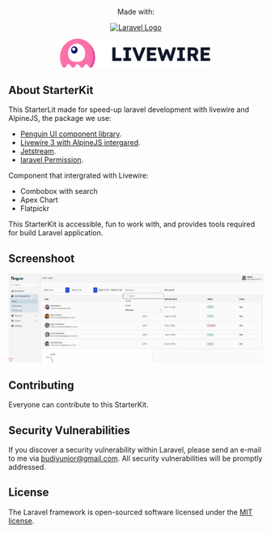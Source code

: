 <p align="center">Made with:</p>
<p align="center">
<a href="https://laravel.com" target="_blank"><img src="https://raw.githubusercontent.com/laravel/art/master/logo-lockup/5%20SVG/2%20CMYK/1%20Full%20Color/laravel-logolockup-cmyk-red.svg" width="400" alt="Laravel Logo"></a></p>
<p align="center"><img width="300" src="https://raw.githubusercontent.com/livewire/livewire/main/art/logo.svg" alt="Livewire Logo"></p>

## About StarterKit

This StarterLit made for speed-up laravel development with livewire and AlpineJS, the package we use:

-   [Penguin UI component library](https://www.penguinui.com/).
-   [Livewire 3 with AlpineJS intergared](https://livewire.laravel.com).
-   [Jetstream](https://jetstream.laravel.com).
-   [laravel Permission](https://spatie.be/docs/laravel-permission/v6).

Component that intergrated with Livewire:

-   Combobox with search
-   Apex Chart
-   Flatpickr

This StarterKit is accessible, fun to work with, and provides tools required for build Laravel application.

## Screenshoot

<img src="public/img/ss01.jpg" alt="Screenshoot 01">

## Contributing

Everyone can contribute to this StarterKit.

## Security Vulnerabilities

If you discover a security vulnerability within Laravel, please send an e-mail to me via [budiyunior@gmail.com](mailto:budiyunior@gmail.com). All security vulnerabilities will be promptly addressed.

## License

The Laravel framework is open-sourced software licensed under the [MIT license](https://opensource.org/licenses/MIT).
